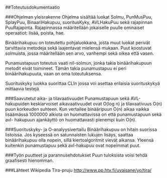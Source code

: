 ##Toteutusdokumentaatio

###Ohjelman yleisrakenne
Ohjelma sisältää luokat Solmu, PunMusPuu, SplayPuu, BinaariHakupuu, suoritusKyky, AVLHakuPuu sekä rajapinnan PuuRajapinta.
Rajapinnassa määritellään jokaiselle puulle ominaiset operaatiot: lisää, poista, hae.

Binäärihakupuu on toteutettu pohjaluokkana, josta muut luokat perivät tarvittavia
metodeja sekä laajentavat mielensä mukaan. Puut koostuvat solmuista, jossa määritellään sen arvo, vanhempi sekä oikea että vasen. 

Punamustapuun toteutus vaati nil-solmun, jonka takia binäärihakupuun metodit eivät toimineet. Tämän takia punamustapuu ei peri binäärihakupuuta, vaan on oma toteutuksensa.

Suorituskyky luokka suorittaa CLIn jossa voi asettaa erilaisia suorituskykyä
mittaavia testejä

###Saavutetut aika- ja tilavaativuudet
Punamustapuun sekä AVL-hakupuiden keskiarvoiset aikavaativuudet ovat O(log n) ja tilavaativuus O(n) puun korkeuden suhteen. Kun vertailee binääripuun O(n) aikaa
vaikka lisäämässä 1000000 alkiota on huomattavissa on että punamustapuun sekä avl-
hakupuun ajankäyttö on huomattavasti pienempi kuin O(n). 

###Suorituskyky- ja O-analyysivertailu
Binäärihakupuu on hitain suorissa listoissa. Jos kyseessä on satunnaisten lukujen lisäys, saattaa binäärihakupuu olla nopein, sillä kiertoalgoritmit vievät aikansa. Yleensä kuitenkin punamustapuu sekä avl-hakupuu ovat nopeimmat puut.

###Työn puutteet ja parannusehdotukset
Puun tuloksista voisi tehdä graafisesti hienomman.

###Lähteet
Wikipedia
Tira-pruju
http://www.pp.htv.fi/uvaisane/yo/tira/